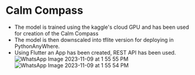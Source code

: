 # Calm Compass
- The model is trained using the kaggle's cloud GPU and has been used for creation of the Calm Compass
- The model is then downscaled into tflite version for deploying in PythonAnyWhere.
- Using Flutter an App has been created, REST API has been used.
![WhatsApp Image 2023-11-09 at 1 55 55 PM](https://github.com/anna-sai-nikhil/Intel-oneapi-stresstracker/assets/126579001/62cb2757-6e16-40e4-84a4-ff77b750ea2a)
![WhatsApp Image 2023-11-09 at 1 55 54 PM](https://github.com/anna-sai-nikhil/Intel-oneapi-stresstracker/assets/126579001/87f2acdb-853a-433d-b578-24c72a416d70)
